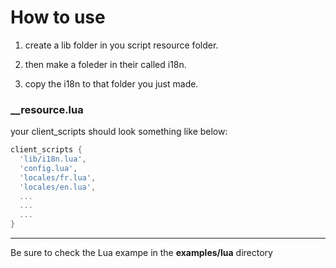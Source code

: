 # How to use

1. create a lib folder in you script resource folder.  

2. then make a foleder in their called i18n.

3. copy the i18n to that folder you just made.

### __resource.lua
your client_scripts should look something like below:
```LUA
client_scripts {
  'lib/i18n.lua',
  'config.lua',
  'locales/fr.lua',
  'locales/en.lua',
  ...
  ...
  ...
}
```
---
Be sure to check the Lua exampe in the **examples/lua** directory